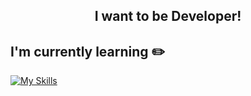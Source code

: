 <h2 align="center"> I want to be Developer!</h2>

<!--![david-parkk's github stats](https://github-readme-stats.vercel.app/api?username=david-parkk&show_icons=true)
[![Solved.ac Profile](http://mazassumnida.wtf/api/generate_badge?boj=ji0513ji)](https://solved.ac/ji0513ji)-->
## I'm currently learning ✏️
    
[![My Skills](https://skillicons.dev/icons?i=java,spring,hibernate,mysql,mongodb,redis,aws,linux,docker)](https://skillicons.dev)
